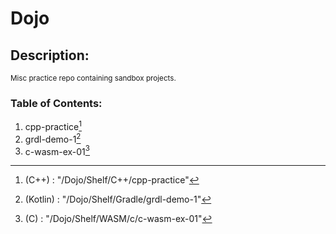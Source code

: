 # Dojo
## Description:
<sub>
  Misc practice repo containing sandbox projects.
</sub>

### Table of Contents:
1. cpp-practice[^1]
2. grdl-demo-1[^2]
3. c-wasm-ex-01[^3]





[^1]: (C++)    : "/Dojo/Shelf/C++/cpp-practice"
[^2]: (Kotlin) : "/Dojo/Shelf/Gradle/grdl-demo-1"
[^3]: (C)      : "/Dojo/Shelf/WASM/c/c-wasm-ex-01"
